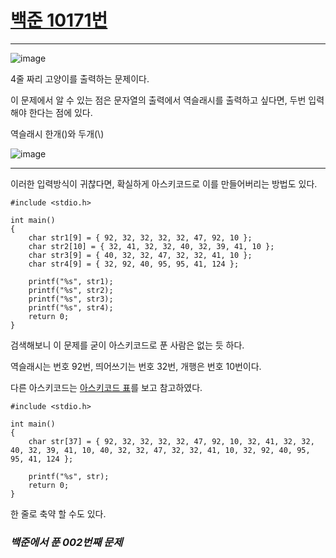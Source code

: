 # [백준 10171번](https://www.acmicpc.net/problem/10171)

---

![image](https://user-images.githubusercontent.com/104616990/167351423-fb0930f0-40e5-4646-970e-95071b15b879.png)

4줄 짜리 고양이를 출력하는 문제이다.

이 문제에서 알 수 있는 점은 문자열의 출력에서 역슬래시를 출력하고 싶다면, 두번 입력해야 한다는 점에 있다.

역슬래시 한개(\)와 두개(\\)

![image](https://user-images.githubusercontent.com/104616990/167351696-e5fbe8ef-a866-425b-b817-c80bdbe2513b.png)

---

이러한 입력방식이 귀찮다면, 확실하게 아스키코드로 이를 만들어버리는 방법도 있다.

    #include <stdio.h>
 
    int main()
    {
        char str1[9] = { 92, 32, 32, 32, 32, 47, 92, 10 };
        char str2[10] = { 32, 41, 32, 32, 40, 32, 39, 41, 10 };
        char str3[9] = { 40, 32, 32, 47, 32, 32, 41, 10 };
        char str4[9] = { 32, 92, 40, 95, 95, 41, 124 };

        printf("%s", str1);
        printf("%s", str2);
        printf("%s", str3);
        printf("%s", str4);
        return 0;
    }

검색해보니 이 문제를 굳이 아스키코드로 푼 사람은 없는 듯 하다.

역슬래시는 번호 92번, 띄어쓰기는 번호 32번, 개행은 번호 10번이다.

다른 아스키코드는 [아스키코드 표](https://dojang.io/mod/page/view.php?id=740)를 보고 참고하였다.

    #include <stdio.h>

    int main()
    {
        char str[37] = { 92, 32, 32, 32, 32, 47, 92, 10, 32, 41, 32, 32, 40, 32, 39, 41, 10, 40, 32, 32, 47, 32, 32, 41, 10, 32, 92, 40, 95, 95, 41, 124 };

        printf("%s", str);
        return 0;
    }
    
한 줄로 축약 할 수도 있다.

### *백준에서 푼 002번째 문제*
